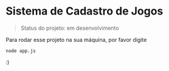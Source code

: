 # Sistema de Cadastro de Jogos

> Status do projeto: em desenvolvimento

Para rodar esse projeto na sua máquina, por favor digite

```
node app.js
```
:)